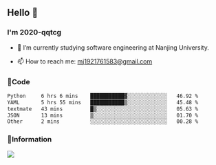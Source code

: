 ## Hello 👋


### I'm 2020-qqtcg

- 🔭 I’m currently studying software engineering at Nanjing University. 
<!-- - 🌱 I’m currently learning MLsys and -->
<!-- - 👯 I’m looking to collaborate on ... -->
<!-- - 🤔 I’m looking for help with ... -->
<!-- - 💬 Ask me about ... -->
- 📫 How to reach me: mj1921761583@gmail.com
<!-- - 😄 Pronouns: ... -->
<!-- - ⚡ Fun fact: ... -->

### 🌱Code
<!--START_SECTION:waka-->

```txt
Python     6 hrs 6 mins    ███████████▓░░░░░░░░░░░░░   46.92 %
YAML       5 hrs 55 mins   ███████████▒░░░░░░░░░░░░░   45.48 %
textmate   43 mins         █▒░░░░░░░░░░░░░░░░░░░░░░░   05.63 %
JSON       13 mins         ▒░░░░░░░░░░░░░░░░░░░░░░░░   01.70 %
Other      2 mins          ░░░░░░░░░░░░░░░░░░░░░░░░░   00.28 %
```

<!--END_SECTION:waka-->

### 💬Information
![](https://github-readme-stats.vercel.app/api?username=2020-qqtcg&theme=buefy&hide_border=false)


<!-- <div align="center"> <img src="https://github-readme-activity-graph.vercel.app/graph?username=2020-qqtcg&theme=minimal" /> </div> -->


